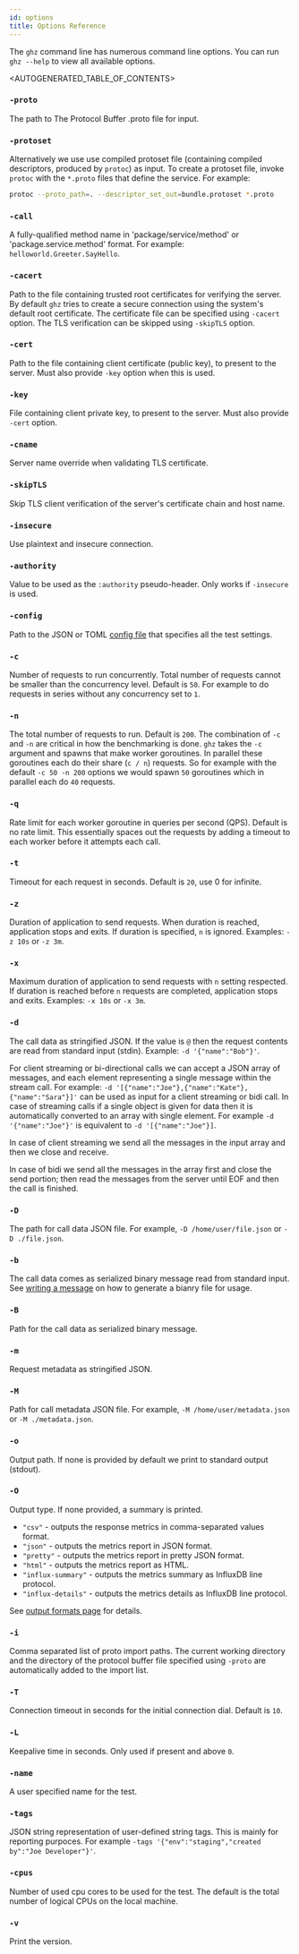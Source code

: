 ```yaml
---
id: options
title: Options Reference
---
```


The `ghz` command line has numerous command line options.  You can run `ghz --help` to view all available options. 

<AUTOGENERATED_TABLE_OF_CONTENTS>

### `-proto`

The path to The Protocol Buffer .proto file for input.

### `-protoset`

Alternatively we use use compiled protoset file (containing compiled descriptors, produced by `protoc`) as input.
To create a protoset file, invoke `protoc` with the `*.proto` files that define the service. For example:

```sh
protoc --proto_path=. --descriptor_set_out=bundle.protoset *.proto
```

### `-call`

A fully-qualified method name in 'package/service/method' or 'package.service.method' format. For example: `helloworld.Greeter.SayHello`.

### `-cacert`

Path to the file containing trusted root certificates for verifying the server. By default `ghz` tries to create a secure connection using the system's default root certificate. The certificate file can be specified using `-cacert` option. The TLS verification can be skipped using `-skipTLS` option.

### `-cert`

Path to the file containing client certificate (public key), to present to the server. Must also provide `-key` option when this is used.

### `-key`

File containing client private key, to present to the server. Must also provide `-cert` option.

### `-cname`

Server name override when validating TLS certificate.

### `-skipTLS`

Skip TLS client verification of the server's certificate chain and host name.

### `-insecure`

Use plaintext and insecure connection.

### `-authority`

Value to be used as the `:authority` pseudo-header. Only works if `-insecure` is used.

### `-config`

Path to the JSON or TOML [config file](example_config.md) that specifies all the test settings.

### `-c`

Number of requests to run concurrently. Total number of requests cannot be smaller than the concurrency level. Default is `50`. For example to do requests in series without any concurrency set to `1`. 

### `-n`

The total number of requests to run. Default is `200`. The combination of `-c` and `-n` are critical in how the benchmarking is done. `ghz` takes the `-c` argument and spawns that make worker goroutines. In parallel these goroutines each do their share (`c / n`) requests. So for example with the default `-c 50 -n 200` options we would spawn `50` goroutines which in parallel each do `40` requests. 

### `-q`

Rate limit for each worker goroutine in queries per second (QPS). Default is no rate limit. This essentially spaces out the requests by adding a timeout to each worker before it attempts each call. 

### `-t`

Timeout for each request in seconds. Default is `20`, use 0 for infinite.

### `-z`

Duration of application to send requests. When duration is reached, application stops and exits. If duration is specified, `n` is ignored. Examples: `-z 10s` or `-z 3m`.

### `-x`

Maximum duration of application to send requests with `n` setting respected. If duration is reached before `n` requests are completed, application stops and exits. Examples: `-x 10s` or `-x 3m`.

### `-d`

The call data as stringified JSON. If the value is `@` then the request contents are read from standard input (stdin). Example: `-d '{"name":"Bob"}'`. 

For client streaming or bi-directional calls we can accept a JSON array of messages, and each element representing a single message within the stream call. For example: `-d '[{"name":"Joe"},{"name":"Kate"},{"name":"Sara"}]'` can be used as input for a client streaming or bidi call. In case of streaming calls if a single object is given for data then it is automatically converted to an array with single element. For example `-d '{"name":"Joe"}'` is equivalent to `-d '[{"name":"Joe"}]`.

In case of client streaming we send all the messages in the input array and then we close and receive.

In case of bidi we send all the messages in the array first and close the send portion; then read the messages from the server until EOF and then the call is finished.

### `-D`

The path for call data JSON file. For example, `-D /home/user/file.json` or `-D ./file.json`.

### `-b`

The call data comes as serialized binary message read from standard input. See [writing a message](https://developers.google.com/protocol-buffers/docs/gotutorial#writing-a-message) on how to generate a bianry file for usage.

### `-B`

Path for the call data as serialized binary message.

### `-m`

Request metadata as stringified JSON.

### `-M`

Path for call metadata JSON file. For example, `-M /home/user/metadata.json` or `-M ./metadata.json`.

### `-o`

Output path. If none is provided by default we print to standard output (stdout).

### `-O`

Output type. If none provided, a summary is printed.

- `"csv"` - outputs the response metrics in comma-separated values format.
- `"json"` - outputs the metrics report in JSON format.
- `"pretty"` - outputs the metrics report in pretty JSON format.
- `"html"` - outputs the metrics report as HTML.
- `"influx-summary"` - outputs the metrics summary as InfluxDB line protocol.
- `"influx-details"` - outputs the metrics details as InfluxDB line protocol.

See [output formats page](output.md) for details.

### `-i`

Comma separated list of proto import paths. The current working directory and the directory of the protocol buffer file specified using `-proto` are automatically added to the import list.

### `-T`

Connection timeout in seconds for the initial connection dial. Default is `10`.

### `-L`

Keepalive time in seconds. Only used if present and above `0`.

### `-name`

A user specified name for the test.

### `-tags`

JSON string representation of user-defined string tags. This is mainly for reporting purpoces. For example `-tags '{"env":"staging","created by":"Joe Developer"}'`.

### `-cpus`

Number of used cpu cores to be used for the test. The default is the total number of logical CPUs on the local machine.

### `-v`

Print the version.
